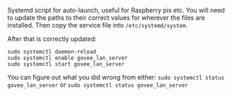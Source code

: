 Systemd script for auto-launch, useful for Raspberry pis etc. You will need to update the paths to their correct values for wherever the files are installed.
Then copy the service file into `/etc/systemd/system`.

After that is correctly updated:
```
sudo systemctl daemon-reload
sudo systemctl enable govee_lan_server
sudo systemctl start govee_lan_server
```

You can figure out what you did wrong from either:
`sudo systemctl status govee_lan_server`
or
`sudo systemctl status govee_lan_server`


